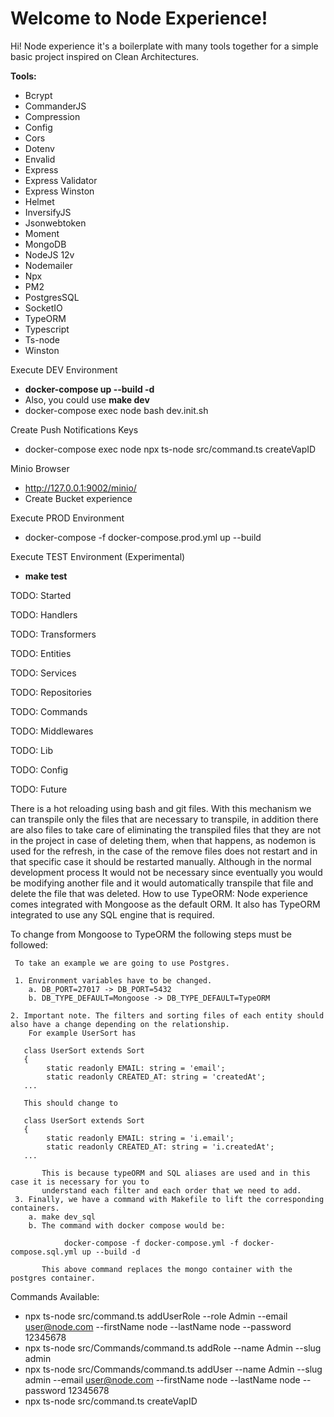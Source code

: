 # Welcome to Node Experience!

Hi! Node experience it's a boilerplate with many tools together for a simple basic project inspired on Clean Architectures.

**Tools:**
* Bcrypt
* CommanderJS
* Compression
* Config
* Cors
* Dotenv
* Envalid
* Express
* Express Validator
* Express Winston
* Helmet
* InversifyJS
* Jsonwebtoken
* Moment
* MongoDB
* NodeJS 12v
* Nodemailer
* Npx
* PM2
* PostgresSQL
* SocketIO
* TypeORM
* Typescript
* Ts-node
* Winston

Execute DEV Environment
- **docker-compose up --build -d**
- Also, you could use **make dev**
- docker-compose exec node bash dev.init.sh

Create Push Notifications Keys
- docker-compose exec node npx ts-node src/command.ts createVapID

Minio Browser
- http://127.0.0.1:9002/minio/
- Create Bucket experience

Execute PROD Environment
- docker-compose -f docker-compose.prod.yml up --build

Execute TEST Environment (Experimental)
- **make test**

TODO: Started

TODO: Handlers

TODO: Transformers

TODO: Entities

TODO: Services

TODO: Repositories

TODO: Commands

TODO: Middlewares

TODO: Lib

TODO: Config

TODO: Future

There is a hot reloading using bash and git files. With this mechanism we can transpile only the files
that are necessary to transpile, in addition there are also files to take care of eliminating the transpiled files
that they are not in the project in case of deleting them, when that happens, as nodemon is used for the refresh, in the case
of the remove files does not restart and in that specific case it should be restarted manually. Although in the normal development process
It would not be necessary since eventually you would be modifying another file and it would automatically transpile that file and delete the file that was deleted.
How to use TypeORM:
Node experience comes integrated with Mongoose as the default ORM. It also has TypeORM integrated to use any SQL engine that is required.

To change from Mongoose to TypeORM the following steps must be followed:
     
     To take an example we are going to use Postgres.
     
     1. Environment variables have to be changed.
        a. DB_PORT=27017 -> DB_PORT=5432
        b. DB_TYPE_DEFAULT=Mongoose -> DB_TYPE_DEFAULT=TypeORM
    
    2. Important note. The filters and sorting files of each entity should also have a change depending on the relationship.
        For example UserSort has
       
       class UserSort extends Sort
       {
            static readonly EMAIL: string = 'email';
            static readonly CREATED_AT: string = 'createdAt';
       ...
       
       This should change to
       
       class UserSort extends Sort
       {
            static readonly EMAIL: string = 'i.email';
            static readonly CREATED_AT: string = 'i.createdAt';
       ...
       
           This is because typeORM and SQL aliases are used and in this case it is necessary for you to 
           understand each filter and each order that we need to add.
     3. Finally, we have a command with Makefile to lift the corresponding containers.
        a. make dev_sql
        b. The command with docker compose would be:
                
                docker-compose -f docker-compose.yml -f docker-compose.sql.yml up --build -d
           
           This above command replaces the mongo container with the postgres container.
       
Commands Available:
 * npx ts-node src/command.ts addUserRole --role Admin --email user@node.com --firstName node --lastName node --password 12345678
 * npx ts-node src/Commands/command.ts addRole --name Admin --slug admin
 * npx ts-node src/Commands/command.ts addUser --name Admin --slug admin --email user@node.com --firstName node --lastName node --password 12345678
 * npx ts-node src/command.ts createVapID